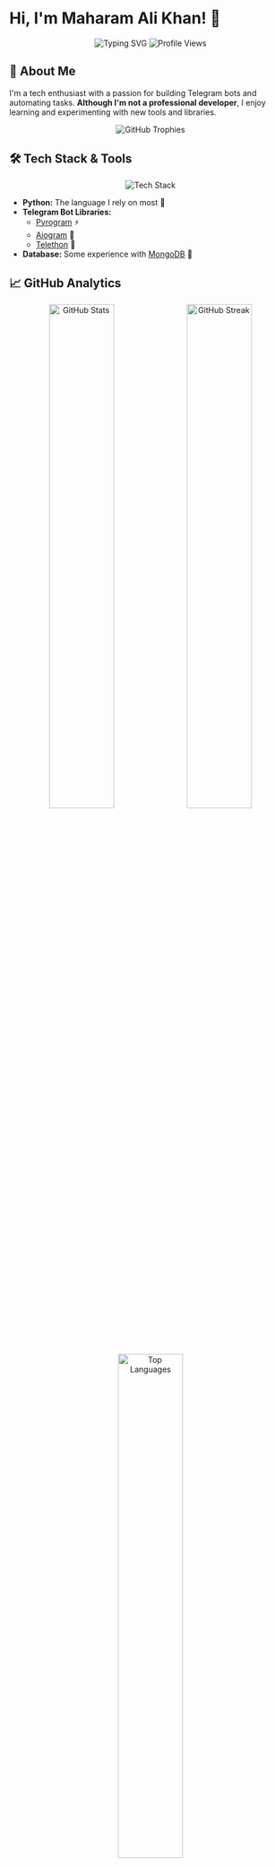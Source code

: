 # Hi, I'm Maharam Ali Khan! 👋

<div align="center">
  
  <!-- Animated typing effect header -->
  <img src="https://readme-typing-svg.demolab.com?font=Fira+Code&weight=600&size=28&duration=3000&pause=1000&color=00D9FF&center=true&vCenter=true&multiline=true&width=600&height=100&lines=Welcome+to+my+GitHub!;Telegram+Bot+Developer;Python+Enthusiast" alt="Typing SVG" />
  
  <!-- Working visitor counter -->
  <img src="https://komarev.com/ghpvc/?username=ps-updates&color=brightgreen&style=flat-square&label=PROFILE+VIEWS" alt="Profile Views" />
  
</div>

## 🚀 About Me

I'm a tech enthusiast with a passion for building Telegram bots and automating tasks. **Although I'm not a professional developer**, I enjoy learning and experimenting with new tools and libraries.

<div align="center">
  
  <!-- Profile trophy -->
  <img src="https://github-profile-trophy.vercel.app/?username=ps-updates&theme=radical&no-frame=false&no-bg=false&margin-w=4&row=1" alt="GitHub Trophies" />
  
</div>

## 🛠️ Tech Stack & Tools

<div align="center">
  
  <!-- Tech stack badges -->
  <img src="https://skillicons.dev/icons?i=python,mongodb,git,github,vscode,linux" alt="Tech Stack" />
  
</div>

- **Python:** The language I rely on most 🐍
- **Telegram Bot Libraries:**
  - [Pyrogram](https://docs.pyrogram.org/) ⚡
  - [Aiogram](https://docs.aiogram.dev/) 🤖
  - [Telethon](https://docs.telethon.dev/) 📡
- **Database:** Some experience with [MongoDB](https://www.mongodb.com/) 🍃

## 📈 GitHub Analytics

<div align="center">
  
  <!-- GitHub stats with custom theme -->
  <img src="https://github-readme-stats.vercel.app/api?username=ps-updates&show_icons=true&theme=radical&hide_border=true&include_all_commits=true&count_private=true" alt="GitHub Stats" width="48%" />
  <img src="https://github-readme-streak-stats.herokuapp.com/?user=ps-updates&theme=radical&hide_border=true" alt="GitHub Streak" width="48%" />
  
</div>

<div align="center">
  
  <!-- Top languages with custom styling -->
  <img src="https://github-readme-stats.vercel.app/api/top-langs/?username=ps-updates&theme=radical&hide_border=true&include_all_commits=true&count_private=true&layout=compact" alt="Top Languages" width="48%" />
  
  <!-- Activity graph -->
  <img src="https://github-readme-activity-graph.vercel.app/graph?username=ps-updates&theme=redical&bg_color=20232a&hide_border=true" alt="Contribution Graph" width="100%" />
  
</div>

## 🌱 Current Learning Journey

- 🔥 Deepening my knowledge of asynchronous programming in Python
- 📚 Exploring more about database management and MongoDB  
- 🤖 Continuously improving my skills in building feature-rich Telegram bots
- ⚡ Learning about bot deployment and scaling strategies

## 📫 Let's Connect

<div align="center">
  
  <!-- Social connection badges -->
  <a href="https://t.me/ps_updates">
    <img src="https://img.shields.io/badge/Telegram-2CA5E0?style=for-the-badge&logo=telegram&logoColor=white" alt="Telegram" />
  </a>
  <a href="https://github.com/ps-updates">
    <img src="https://img.shields.io/badge/GitHub-100000?style=for-the-badge&logo=github&logoColor=white" alt="GitHub" />
  </a>
  
  <br><br>
  
  <!-- Contact message -->
  <img src="https://readme-typing-svg.demolab.com?font=Fira+Code&size=16&duration=2500&pause=1000&color=36BCF7&center=true&vCenter=true&width=500&lines=📧+Always+open+to+collaborate!;🚀+Let's+build+something+awesome!;💬+Feel+free+to+reach+out!" alt="Contact Message" />
  
</div>

---

<div align="center">
  
  <!-- Footer -->
  <img src="https://readme-typing-svg.demolab.com?font=Fira+Code&size=14&duration=3000&pause=1000&color=888888&center=true&vCenter=true&width=500&lines=Thanks+for+visiting+my+profile!;⭐+Don't+forget+to+star+my+repos!;🔄+Keep+coding+and+stay+awesome!" alt="Footer Message" />
  
  <br>
  
  <!-- Wave footer -->
  <img width="100%" src="https://capsule-render.vercel.app/api?type=waving&color=gradient&height=100&section=footer" alt="Wave Footer"/>
  
</div>

<!-- Alternative visitor counters (choose one and replace the main one above) -->
<!-- 
<img src="https://visitcount.itsvg.in/api?id=ps-updates&label=Profile%20Views&color=6&icon=5&pretty=true" alt="Profile Views" />

<img src="https://hits.seeyoufarm.com/api/count/incr/badge.svg?url=https%3A%2F%2Fgithub.com%2Fps-updates&count_bg=%2379C83D&title_bg=%23555555&icon=&icon_color=%23E7E7E7&title=Profile+Views&edge_flat=false" alt="Profile Views" />
-->
